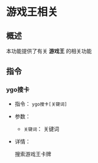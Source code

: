 # 游戏王相关

## 概述

本功能提供了有关 **游戏王** 的相关功能

## 指令

### ygo搜卡

- 指令： `ygo搜卡[关键词]`

- 参数：

  - `关键词`： 关键词

- 详情：

  搜索游戏王卡牌
